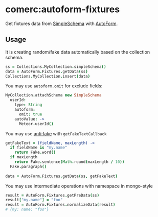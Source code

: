 # comerc:autoform-fixtures
Get fixtures data from [SimpleSchema](https://github.com/aldeed/meteor-simple-schema) with [AutoForm](https://github.com/aldeed/meteor-autoform). 

 

Usage
-----
It is creating random/fake data automatically based on the collection schema.
```coffee
ss = Collections.MyCollection.simpleSchema()
data = AutoForm.Fixtures.getData(ss)
Collections.MyCollection.insert(data)
```
You may use `autoform.omit` for exclude fields:
```coffee
MyCollection.attachSchema new SimpleSchema
  userId:
    type: String
    autoform:
      omit: true
    autoValue: ->
      Meteor.userId()
```
You may use [anti:fake](https://github.com/anticoders/meteor-fake/) with `getFakeTextCallback`
```coffee
getFakeText = (fieldName, maxLength) ->
  if fieldName is "my.name"
    return Fake.word()
  if maxLength
    return Fake.sentence(Math.round(maxLength / 10))
  Fake.paragraph()
  
data = AutoForm.Fixtures.getData(ss, getFakeText)
```
You may use intermediate operations with namespace in mongo-style
```coffee
result = AutoForm.Fixtures.getPreData(ss)
result["my.name"] = "foo"
result = AutoForm.Fixtures.normalizeData(result)
# {my: name: "foo"}
```
